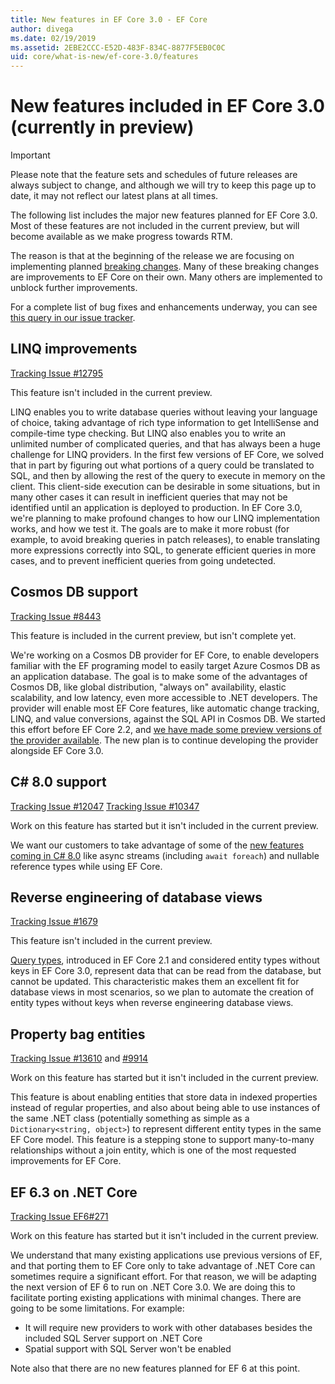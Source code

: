 ```yaml
---
title: New features in EF Core 3.0 - EF Core
author: divega
ms.date: 02/19/2019
ms.assetid: 2EBE2CCC-E52D-483F-834C-8877F5EB0C0C
uid: core/what-is-new/ef-core-3.0/features
---
```


# New features included in EF Core 3.0 (currently in preview)

> [!IMPORTANT]
> Please note that the feature sets and schedules of future releases are always subject to change, and although we will try to keep this page up to date, it may not reflect our latest plans at all times.

The following list includes the major new features planned for EF Core 3.0.
Most of these features are not included in the current preview, but will become available as we make progress towards RTM.

The reason is that at the beginning of the release we are focusing on implementing planned [breaking changes](xref:core/what-is-new/ef-core-3.0/breaking-changes).
Many of these breaking changes are improvements to EF Core on their own.
Many others are implemented to unblock further improvements. 

For a complete list of bug fixes and enhancements underway, you can see [this query in our issue tracker](https://github.com/aspnet/EntityFrameworkCore/issues?q=is%3Aopen+is%3Aissue+milestone%3A3.0.0+sort%3Areactions-%2B1-desc).

## LINQ improvements 

[Tracking Issue #12795](https://github.com/aspnet/EntityFrameworkCore/issues/12795)

This feature isn't included in the current preview. 

LINQ enables you to write database queries without leaving your language of choice, taking advantage of rich type information to get IntelliSense and compile-time type checking.
But LINQ also enables you to write an unlimited number of complicated queries, and that has always been a huge challenge for LINQ providers.
In the first few versions of EF Core, we solved that in part by figuring out what portions of a query could be translated to SQL, and then by allowing the rest of the query to execute in memory on the client.
This client-side execution can be desirable in some situations, but in many other cases it can result in inefficient queries that may not be identified until an application is deployed to production.
In EF Core 3.0, we're planning to make profound changes to how our LINQ implementation works, and how we test it.
The goals are to make it more robust (for example, to avoid breaking queries in patch releases), to enable translating more expressions correctly into SQL, to generate efficient queries in more cases, and to prevent inefficient queries from going undetected.

## Cosmos DB support 

[Tracking Issue #8443](https://github.com/aspnet/EntityFrameworkCore/issues/8443)

This feature is included in the current preview, but isn't complete yet. 

We're working on a Cosmos DB provider for EF Core, to enable developers familiar with the EF programing model to easily target Azure Cosmos DB as an application database.
The goal is to make some of the advantages of Cosmos DB, like global distribution, "always on" availability, elastic scalability, and low latency, even more accessible to .NET developers.
The provider will enable most EF Core features, like automatic change tracking, LINQ, and value conversions, against the SQL API in Cosmos DB.
We started this effort before EF Core 2.2, and [we have made some preview versions of the provider available](https://blogs.msdn.microsoft.com/dotnet/2018/10/17/announcing-entity-framework-core-2-2-preview-3/).
The new plan is to continue developing the provider alongside EF Core 3.0. 

## C# 8.0 support 
[Tracking Issue #12047](https://github.com/aspnet/EntityFrameworkCore/issues/12047)
[Tracking Issue #10347](https://github.com/aspnet/EntityFrameworkCore/issues/10347)

Work on this feature has started but it isn't included in the current preview.

We want our customers to take advantage of some of the [new features coming in C# 8.0](https://blogs.msdn.microsoft.com/dotnet/2018/11/12/building-c-8-0/) like async streams (including `await foreach`) and nullable reference types while using EF Core.

## Reverse engineering of database views

[Tracking Issue #1679](https://github.com/aspnet/EntityFrameworkCore/issues/1679)

This feature isn't included in the current preview.

[Query types](xref:core/modeling/query-types), introduced in EF Core 2.1 and considered entity types without keys in EF Core 3.0, represent data that can be read from the database, but cannot be updated.
This characteristic makes them an excellent fit for database views in most scenarios, so we plan to automate the creation of entity types without keys when reverse engineering database views.

## Property bag entities 

[Tracking Issue #13610](https://github.com/aspnet/EntityFrameworkCore/issues/13610) and [#9914](https://github.com/aspnet/EntityFrameworkCore/issues/9914)

Work on this feature has started but it isn't included in the current preview. 

This feature is about enabling entities that store data in indexed properties instead of regular properties, and also about being able to use instances of the same .NET class (potentially something as simple as a `Dictionary<string, object>`) to represent different entity types in the same EF Core model.
This feature is a stepping stone to support many-to-many relationships without a join entity, which is one of the most requested improvements for EF Core.

## EF 6.3 on .NET Core 

[Tracking Issue EF6#271](https://github.com/aspnet/EntityFramework6/issues/271)

Work on this feature has started but it isn't included in the current preview. 

We understand that many existing applications use previous versions of EF, and that porting them to EF Core only to take advantage of .NET Core can sometimes require a significant effort.
For that reason, we will be adapting the next version of EF 6 to run on .NET Core 3.0.
We are doing this to facilitate porting existing applications with minimal changes.
There are going to be some limitations. 
For example:
- It will require new providers to work with other databases besides the included SQL Server support on .NET Core
- Spatial support with SQL Server won't be enabled

Note also that there are no new features planned for EF 6 at this point.